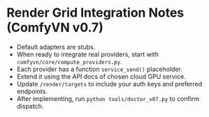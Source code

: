 # Render Grid Integration Notes (ComfyVN v0.7)
- Default adapters are stubs.
- When ready to integrate real providers, start with `comfyvn/core/compute_providers.py`.
- Each provider has a function `service_send()` placeholder.
- Extend it using the API docs of chosen cloud GPU service.
- Update `/render/targets` to include your auth keys and preferred endpoints.
- After implementing, run `python tools/doctor_v07.py` to confirm dispatch.
